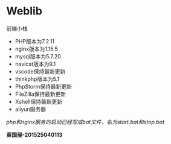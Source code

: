 # Weblib
前端小栈

- PHP版本为7.2.11
- nginx版本为1.15.5
- mysql版本为5.7.20
- navicat版本为9.1
- vscode保持最新更新
- thinkphp版本为5.1
- PhpStorm保持最新更新
- FileZilla保持最新更新
- Xshell保持最新更新
- aliyun服务器

*php和nginx服务的启动已经写成bat文件，名为start.bat和stop.bat*

**黄国展-201525040113**
